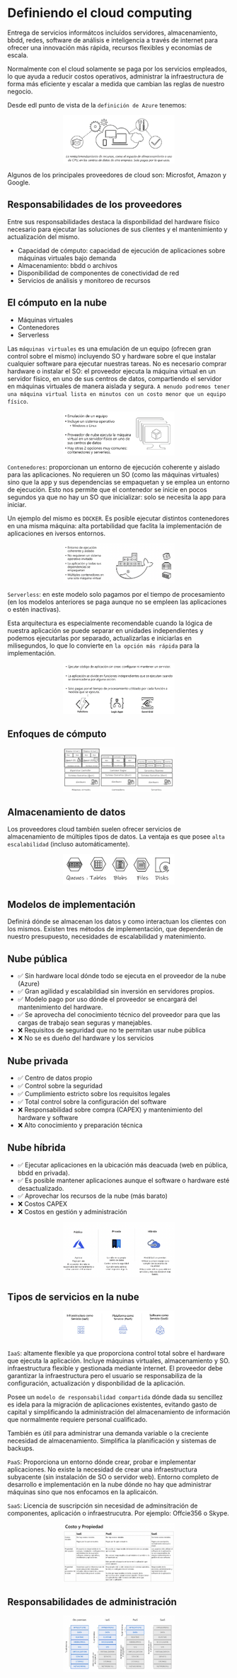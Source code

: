 # Definiendo el cloud computing

Entrega de servicios informátcos incluídos servidores, almacenamiento, bbdd, redes, software de análisis e inteligencia a través de internet para ofrecer una innovación más rápida, recursos flexibles y economías de escala.

Normalmente con el cloud solamente se paga por los servicios empleados, lo que ayuda a reducir costos operativos, administrar la infraestructura de forma más eficiente y escalar a medida que cambian las reglas de nuestro negocio.

Desde edl punto de vista de la `definición de Azure` tenemos:

<p align="center">
  <img src="./img/img6.png" style="width: 50%">
</p>

Algunos de los principales proveedores de cloud son: Microsfot, Amazon y Google.

## Responsabilidades de los proveedores

Entre sus responsabilidades destaca la disponbilidad del hardware físico necesario para ejecutar las soluciones de sus clientes y el mantenimiento y actualización del mismo.

- Capacidad de cómputo: capacidad de ejecución de aplicaciones sobre máquinas virtuales bajo demanda
- Almacenamiento: bbdd o archivos
- Disponibilidad de componentes de conectividad de red
- Servicios de análisis y monitoreo de recursos

## El cómputo en la nube

- Máquinas virtuales
- Contenedores
- Serverless

Las `máquinas virtuales` es una emulación de un equipo (ofrecen gran control sobre el mismo) incluyendo SO y hardware sobre el que instalar cualquier software para ejecutar nuestras tareas. No es necesario comprar hardware o instalar el SO: el proveedor ejecuta la máquina virtual en un servidor físico, en uno de sus centros de datos, compartiendo el servidor en máquinas virtuales de manera aislada y segura. `A menudo podremos tener una máquina virtual lista en minutos con un costo menor que un equipo físico`.

<p align="center">
  <img src="./img/img8.png" style="width: 50%">
</p>

`Contenedores`: proporcionan un entorno de ejecución coherente y aislado para las aplicaciones. No requieren un SO (como las máquinas virtuales) sino que la app y sus dependencias se empaquetan y se emplea un entorno de ejecución. Esto nos permite que el contenedor se inicie en pocos segundos ya que no hay un SO que inicializar: solo se necesita la app para iniciar.

Un ejemplo del mismo es `DOCKER`. Es posible ejecutar distintos contenedores en una misma máquina: alta portabilidad que faclita la implementación de aplicaciones en iversos entornos.

<p align="center">
  <img src="./img/img9.png" style="width: 50%">
</p>

`Serverless`: en este modelo solo pagamos por el tiempo de procesamiento (en los modelos anteriores se paga aunque no se empleen las aplicaciones o estén inactivas).

Esta arquitectura es especialmente recomendable cuando la lógica de nuestra aplicación se puede separar en unidades independientes y podemos ejecutarlas por separado, actualizarlas e iniciarlas en milisegundos, lo que lo convierte en `la opción más rápida` para la implementación.

<p align="center">
  <img src="./img/img10.png" style="width: 50%">
</p>

## Enfoques de cómputo

<p align="center">
  <img src="./img/img11.png" style="width: 50%">
</p>

## Almacenamiento de datos

Los proveedores cloud también suelen ofrecer servicios de almacenamiento de múltiples tipos de datos. La ventaja es que posee `alta escalabilidad` (incluso automáticamente).

<p align="center">
  <img src="./img/img12.png" style="width: 50%">
</p>

## Modelos de implementación

Definirá dónde se almacenan los datos y como interactuan los clientes con los mismos. Existen tres métodos de implementación, que dependerán de nuestro presupuesto, necesidades de escalabilidad y matenimiento.

## Nube pública

- ✅ Sin hardware local dónde todo se ejecuta en el proveedor de la nube (Azure)
- ✅ Gran agilidad y escalabildiad sin inversión en servidores propios.
- ✅ Modelo pago por uso dónde el proveedor se encargará del mantenimiento del hardware.
- ✅ Se aprovecha del conocimiento técnico del proveedor para que las cargas de trabajo sean seguras y manejables.
- ❌ Requisitos de seguridad que no te permitan usar nube pública
- ❌ No se es dueño del hardware y los servicios

## Nube privada

- ✅ Centro de datos propio
- ✅ Control sobre la seguridad
- ✅ Cumplimiento estricto sobre los requisitos legales
- ✅ Total control sobre la configuración del software
- ❌ Responsabilidad sobre compra (CAPEX) y mantenimiento del hardware y software
- ❌ Alto conocimiento y preparación técnica

## Nube híbrida

- ✅ Ejecutar aplicaciones en la ubicación más deacuada (web en pública, bbdd en privada).
- ✅ Es posible mantener aplicaciones aunque el software o hardware esté desactualizado.
- ✅ Aprovechar los recursos de la nube (más barato)
- ❌ Costos CAPEX
- ❌ Costos en gestión y administración

<p align="center">
  <img src="./img/img13.png" style="width: 50%">
</p>

## Tipos de servicios en la nube

<p align="center">
  <img src="./img/img14.png" style="width: 50%">
</p>

`IaaS`: altamente flexible ya que proporciona control total sobre el hardware que ejecuta la aplicación. Incluye máquinas virtuales, almacenamiento y SO. infraestructura flexible y gestionada mediante internet. El proveedor debe garantizar la infraestructura pero el usuario se responsabiliza de la configuración, actualización y disponbilidad de la aplicación.

Posee un `modelo de responsabilidad compartida` dónde dada su sencillez es idela para la migración de aplicaciones existentes, evitando gasto de capital y simplificando la administración del almacenamiento de información que normalmente requiere personal cualificado.

También es útil para administrar una demanda variable o la creciente necesidad de almacenamiento. Simplifica la planificación y sistemas de backups.

`PaaS`: Proporciona un entorno dónde crear, probar e implementar aplicaciones. No existe la necesidad de crear una infraestructura subyacente (sin instalación de SO o servidor web). Entorno completo de desarrollo e implementación en la nube dónde no hay que administrar máquinas sino que nos enfocamos en la aplicaicón.

`SaaS`: Licencia de suscripción sin necesidad de adminsitración de componentes, aplicación o infraestrucutra. Por ejemplo: Offcie356 o Skype.

<p align="center">
  <img src="./img/img15.png" style="width: 50%">
</p>

## Responsabilidades de administración

<p align="center">
  <img src="./img/img16.png" style="width: 50%">
</p>
